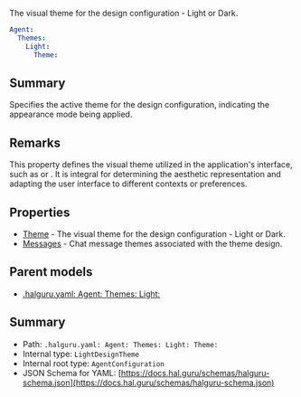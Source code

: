 <!--
title: Theme
description: The visual theme for the design configuration - Light or Dark.
version: 1.40.3-beta.6
generated: true
date: 2025-04-28
node: This file is generated by the command-line program: `halguru manual -c -m`
-->


The visual theme for the design configuration - Light or Dark.

```yaml
Agent:
  Themes:
    Light:
      Theme:
```

## Summary

Specifies the active theme for the design configuration, indicating the appearance mode being applied.

## Remarks

This property defines the visual theme utilized in the application's interface, such as or . It is integral for determining the aesthetic representation and adapting the user interface to different contexts or preferences.

## Properties

* [Theme]((halguru)-agent-themes-light-theme.md) - The visual theme for the design configuration - Light or Dark.
* [Messages]((halguru)-agent-themes-light-messages.md) - Chat message themes associated with the theme design.

## Parent models

* [.halguru.yaml: Agent: Themes: Light:]((halguru)-agent-themes-light.md)
## Summary

* Path: `.halguru.yaml: Agent: Themes: Light: Theme:`
* Internal type: `LightDesignTheme`
* Internal root type: `AgentConfiguration`
* JSON Schema for YAML: [https://docs.hal.guru/schemas/halguru-schema.json](https://docs.hal.guru/schemas/halguru-schema.json)
